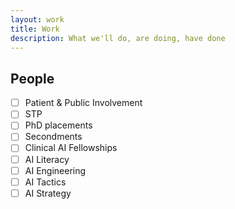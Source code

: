 ```yaml
---
layout: work
title: Work
description: What we'll do, are doing, have done
---
```


## People
* [ ] Patient & Public Involvement
* [ ] STP
* [ ] PhD placements
* [ ] Secondments
* [ ] Clinical AI Fellowships
* [ ] AI Literacy
* [ ] AI Engineering
* [ ] AI Tactics
* [ ] AI Strategy